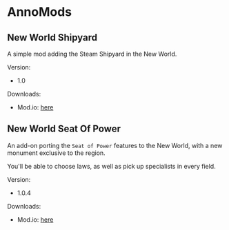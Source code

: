 # AnnoMods

## New World Shipyard

A simple mod adding the Steam Shipyard in the New World.

Version: 
- 1.0

Downloads:
- Mod.io: [here](https://mod.io/g/anno-1800/m/new-world-steam-shipyard)

## New World Seat Of Power

An add-on porting the `Seat of Power` features to the New World, with a new monument exclusive to the region. 

You'll be able to choose laws, as well as pick up specialists in every field.

Version: 
- 1.0.4

Downloads:
- Mod.io: [here](https://mod.io/g/anno-1800/m/new-world-seat-of-power)
